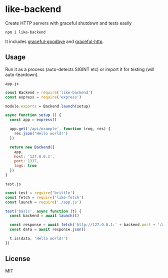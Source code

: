 # like-backend

Create HTTP servers with graceful shutdown and tests easily

```
npm i like-backend
```

It includes [graceful-goodbye](https://github.com/mafintosh/graceful-goodbye) and [graceful-http](https://github.com/LuKks/graceful-http).

## Usage

Run it as a process (auto-detects SIGINT etc) or import it for testing (will auto-teardown).

`app.js`

```js
const Backend = require('like-backend')
const express = require('express')

module.exports = Backend.launch(setup)

async function setup () {
  const app = express()

  app.get('/api/example', function (req, res) {
    res.json('Hello world!')
  })

  return new Backend({
    app,
    host: '127.0.0.1',
    port: 1337,
    logs: true
  })
}
```

`test.js`

```js
const test = require('brittle')
const fetch = require('like-fetch')
const launch = require('./app.js')

test('basic', async function (t) {
  const backend = await launch(t)

  const response = await fetch('http://127.0.0.1:' + backend.port + '/api/example')
  const data = await response.json()

  t.is(data, 'Hello world!')
})
```

## License

MIT
